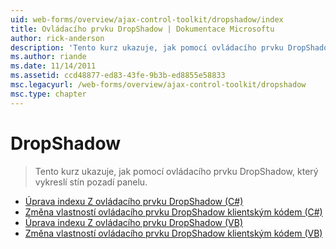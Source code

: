 ```yaml
---
uid: web-forms/overview/ajax-control-toolkit/dropshadow/index
title: Ovládacího prvku DropShadow | Dokumentace Microsoftu
author: rick-anderson
description: 'Tento kurz ukazuje, jak pomocí ovládacího prvku DropShadow, který vykreslí stín pozadí panelu.'
ms.author: riande
ms.date: 11/14/2011
ms.assetid: ccd48877-ed83-43fe-9b3b-ed8855e58833
msc.legacyurl: /web-forms/overview/ajax-control-toolkit/dropshadow
msc.type: chapter
---
```

<a name="dropshadow"></a>DropShadow
====================
> Tento kurz ukazuje, jak pomocí ovládacího prvku DropShadow, který vykreslí stín pozadí panelu.


- [Úprava indexu Z ovládacího prvku DropShadow (C#)](adjusting-the-z-index-of-a-dropshadow-cs.md)
- [Změna vlastností ovládacího prvku DropShadow klientským kódem (C#)](manipulating-dropshadow-properties-from-client-code-cs.md)
- [Úprava indexu Z ovládacího prvku DropShadow (VB)](adjusting-the-z-index-of-a-dropshadow-vb.md)
- [Změna vlastností ovládacího prvku DropShadow klientským kódem (VB)](manipulating-dropshadow-properties-from-client-code-vb.md)
